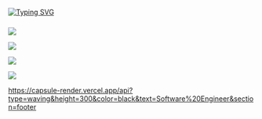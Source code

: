 [![Typing SVG](https://readme-typing-svg.demolab.com?font=Fira+Code&pause=1000&width=435&lines=Jo%C3%A3o+Gabriel+Full+Stack)](https://git.io/typing-svg)
###

###

![](http://github-profile-summary-cards.vercel.app/api/cards/profile-details?username=404GabrielDev&theme=dark)

![](http://github-profile-summary-cards.vercel.app/api/cards/repos-per-language?username=404GabrielDev&theme=dark)

![](http://github-profile-summary-cards.vercel.app/api/cards/most-commit-language?username=404GabrielDev&theme=dark)

![](http://github-profile-summary-cards.vercel.app/api/cards/productive-time?username=404GabrielDev&theme=dark&utcOffset=8)



https://capsule-render.vercel.app/api?type=waving&height=300&color=black&text=Software%20Engineer&section=footer
